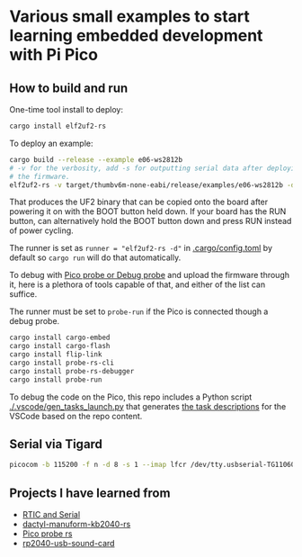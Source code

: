 # Various small examples to start learning embedded development with Pi Pico

## How to build and run

One-time tool install to deploy:

```sh
cargo install elf2uf2-rs
```

To deploy an example:

```sh
cargo build --release --example e06-ws2812b
# -v for the verbosity, add -s for outputting serial data after deploying
# the firmware.
elf2uf2-rs -v target/thumbv6m-none-eabi/release/examples/e06-ws2812b -d
```

That produces the UF2 binary that can be copied onto the board
after powering it on with the BOOT button held down. If your board
has the RUN button, can alternatively hold the BOOT button down and
press RUN instead of power cycling.

The runner is set as `runner = "elf2uf2-rs -d"` in [.cargo/config.toml](.cargo/config.toml)
by default so `cargo run` will do that automatically.

To debug with [Pico probe or Debug probe](https://github.com/raspberrypi/picoprobe)
and upload the firmware through it, here is a plethora of tools capable of that, and
either of the list can suffice.

The runner must be set to `probe-run` if the Pico is connected though a debug probe.

```sh
cargo install cargo-embed
cargo install cargo-flash
cargo install flip-link
cargo install probe-rs-cli
cargo install probe-rs-debugger
cargo install probe-run
```

To debug the code on the Pico, this repo includes a Python script
[./.vscode/gen_tasks_launch.py](./.vscode/gen_tasks_launch.py) that generates
[the task descriptions](./.vscode/tasks.json) for the VSCode based on the repo content.

## Serial via Tigard

```sh
picocom -b 115200 -f n -d 8 -s 1 --imap lfcr /dev/tty.usbserial-TG11060e0 
```

## Projects I have learned from

* [RTIC and Serial](https://github.com/joaocarvalhoopen/Raspberry_Pi_Pico_in_Rust__Proj_Template_with_RTIC_USB-Serial_UF2)
* [dactyl-manuform-kb2040-rs](https://github.com/Nashenas88/dactyl-manuform-kb2040-rs/blob/main/src/main.rs#L80)
* [Pico probe rs](https://github.com/korken89/pico-probe/tree/master/src)
* [rp2040-usb-sound-card](https://github.com/mgottschlag/rp2040-usb-sound-card/blob/b8078b57361c1b08755e5ab5f9992c56457ec18b/src/main.rs#L188)
